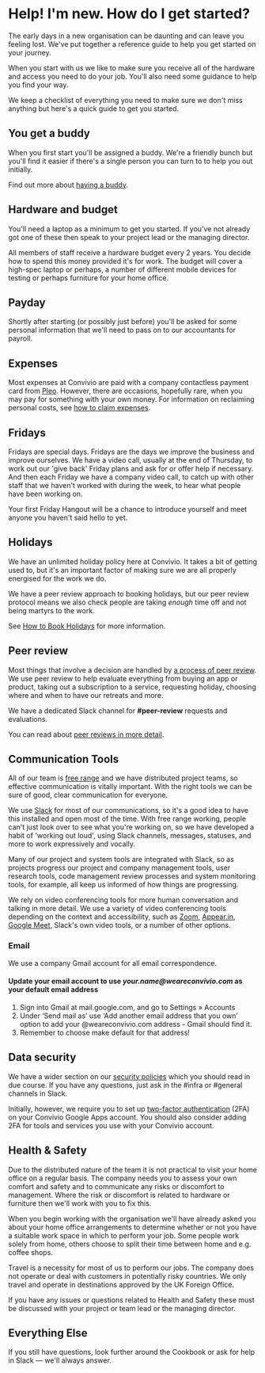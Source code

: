 # Help! I'm new. How do I get started?

The early days in a new organisation can be daunting and can leave you feeling lost. We've put together a reference guide to help you get started on your journey.

When you start with us we like to make sure you receive all of the hardware and access you need to do your job. You'll also need some guidance to help you find your way.

We keep a checklist of everything you need to make sure we don't miss anything but here's a quick guide to get you started.

## You get a buddy

When you first start you'll be assigned a buddy. We're a friendly bunch but you'll find it easier if there's a single person you can turn to to help you out initially.

Find out more about [having a buddy](having-a-buddy.md).

## Hardware and budget

You'll need a laptop as a minimum to get you started. If you've not already got one of these then speak to your project lead or the managing director.

All members of staff receive a hardware budget every 2 years. You decide how to spend this money provided it's for work. The budget will cover a high-spec laptop or perhaps, a number of different mobile devices for testing or perhaps furniture for your home office.

## Payday

Shortly after starting \(or possibly just before\) you'll be asked for some personal information that we'll need to pass on to our accountants for payroll.

## Expenses

Most expenses at Convivio are paid with a company contactless payment card from [Pleo](https://www.pleo.io/). However, there are occasions, hopefully rare, when you may pay for something with your own money. For information on reclaiming personal costs, see [how to claim expenses](../business-operation-recipe/submit-expenses.md).

## Fridays

Fridays are special days. Fridays are the days we improve the business and improve ourselves. We have a video call, usually at the end of Thursday, to work out our 'give back' Friday plans and ask for or offer help if necessary. And then each Friday we have a company video call, to catch up with other staff that we haven't worked with during the week, to hear what people have been working on.

Your first Friday Hangout will be a chance to introduce yourself and meet anyone you haven't said hello to yet.

## Holidays

We have an unlimited holiday policy here at Convivio. It takes a bit of getting used to, but it's an important factor of making sure we are all properly energised for the work we do.

We have a peer review approach to booking holidays, but our peer review protocol means we also check people are taking _enough_ time off and not being martyrs to the work.

See [How to Book Holidays](../business-operation-recipe/holiday-and-sickness.md#requesting-holiday) for more information.

## Peer review

Most things that involve a decision are handled by [a process of peer review](../business-operation-recipe/peer-reviews.md). We use peer review to help evaluate everything from buying an app or product, taking out a subscription to a service, requesting holiday, choosing where and when to have our retreats and more.

We have a dedicated Slack channel for **\#peer-review** requests and evaluations.

You can read about [peer reviews in more detail](../business-operation-recipe/peer-reviews.md).

## Communication Tools

All of our team is [free range](https://blog.weareconvivio.com/free-range-working-an-introduction-27eb178db97c) and we have distributed project teams, so effective communication is vitally important. With the right tools we can be sure of good, clear communication for everyone.

We use [Slack](https://slack.com/) for most of our communications, so it's a good idea to have this installed and open most of the time. With free range working, people can't just look over to see what you're working on, so we have developed a habit of 'working out loud', using Slack channels, messages, statuses, and more to work expressively and vocally.

Many of our project and system tools are integrated with Slack, so as projects progress our project and company management tools, user research tools, code management review processes and system monitoring tools, for example, all keep us informed of how things are progressing.

We rely on video conferencing tools for more human conversation and talking in more detail. We use a variety of video conferencing tools depending on the context and accessibility, such as [Zoom](https://zoom.us/), [Appear.in](https://appear.in/), [Google Meet](https://meet.google.com/), Slack's own video tools, or a number of other options.

### Email

We use a company Gmail account for all email correspondence.

#### Update your email account to use _your.name@weareconvivio.com_ as your default email address

1. Sign into Gmail at mail.google.com, and go to Settings » Accounts 
2. Under ‘Send mail as’ use ‘Add another email address that you own’ option to add your @weareconvivio.com address - Gmail should find it. 
3. Remember to choose make default for that address!

## Data security

We have a wider section on our [security policies](../business-operation-recipe/security-policy/) which you should read in due course. If you have any questions, just ask in the \#infra or \#general channels in Slack.

Initially, however, we require you to set up [two-factor authentication](../business-operation-recipe/security-policy/two-factor-authentication-2fa.md) \(2FA\) on your Convivio Google Apps account. You should also consider adding 2FA for tools and services you use with your Convivio account.

## Health & Safety

Due to the distributed nature of the team it is not practical to visit your home office on a regular basis. The company needs you to assess your own comfort and safety and to communicate any risks or discomfort to management. Where the risk or discomfort is related to hardware or furniture then we'll work with you to fix this.

When you begin working with the organisation we'll have already asked you about your home office arrangements to determine whether or not you have a suitable work space in which to perform your job. Some people work solely from home, others choose to split their time between home and e.g. coffee shops.

Travel is a necessity for most of us to perform our jobs. The company does not operate or deal with customers in potentially risky countries. We only travel and operate in destinations approved by the UK Foreign Office.

If you have any issues or questions related to Health and Safety these must be discussed with your project or team lead or the managing director.

## Everything Else

If you still have questions, look further around the Cookbook or ask for help in Slack — we'll always answer.



